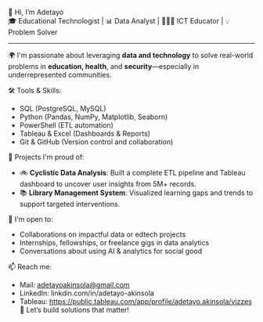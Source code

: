 👋 Hi, I’m Adetayo  
🎓 Educational Technologist | 📊 Data Analyst | 🧑🏽‍🏫 ICT Educator | 💡 Problem Solver  

---

🌍 I'm passionate about leveraging **data and technology** to solve real-world problems in **education, health**, and **security**—especially in underrepresented communities.  

🛠️ Tools & Skills:  
- SQL (PostgreSQL, MySQL)  
- Python (Pandas, NumPy, Matplotlib, Seaborn)  
- PowerShell (ETL automation)  
- Tableau & Excel (Dashboards & Reports)  
- Git & GitHub (Version control and collaboration)  

📁 Projects I'm proud of:  
- 🚲 **Cyclistic Data Analysis**: Built a complete ETL pipeline and Tableau dashboard to uncover user insights from 5M+ records.  
- 📚 **Library Management System**: Visualized learning gaps and trends to support targeted interventions.  

💬 I'm open to:  
- Collaborations on impactful data or edtech projects  
- Internships, fellowships, or freelance gigs in data analytics  
- Conversations about using AI & analytics for social good  

📫 Reach me:  
- Mail: adetayoakinsola@gmail.com 
- LinkedIn: linkdin.com/in/adetayo-akinsola  
- Tableau: https://public.tableau.com/app/profile/adetayo.akinsola/vizzes
🚀 Let’s build solutions that matter!
